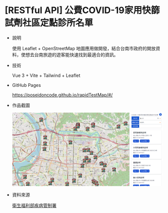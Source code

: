 # 
# [RESTful API] 公費COVID-19家用快篩試劑社區定點診所名單

- 說明

  使用 Leaflet + OpenStreetMap 地圖應用做開發，結合台南市政府的開放資料，使想去台南旅遊的遊客能快速找到最適合的資訊。

- 技術

  Vue 3 + Vite + Tailwind + Leaflet

- GitHub Pages

  https://poseidoncode.github.io/rapidTestMap/#/
  

- 作品截圖

  ![image](https://github.com/Poseidoncode/rapidTestMap/blob/main/public/assets/mapimg.png?raw=true)


- 資料來源

  [衛生福利部疾病管制署](https://data.cdc.gov.tw/dataset/7a9387f6-57bb-4192-b30b-3b7d8945ad46/resource/aff77243-8104-46a4-92c9-046bccca6941?activity_id=25076e97-4134-4b53-a020-757a9efa12fe&msclkid=33e14ce1bbb211eca1487ffa66737653#collapse-querying)
